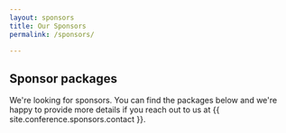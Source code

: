 ```yaml
---
layout: sponsors
title: Our Sponsors
permalink: /sponsors/

---
```


## Sponsor packages
We're looking for sponsors.
You can find the packages below and we're happy to provide more details if you reach out to us at {{ site.conference.sponsors.contact }}.
 
